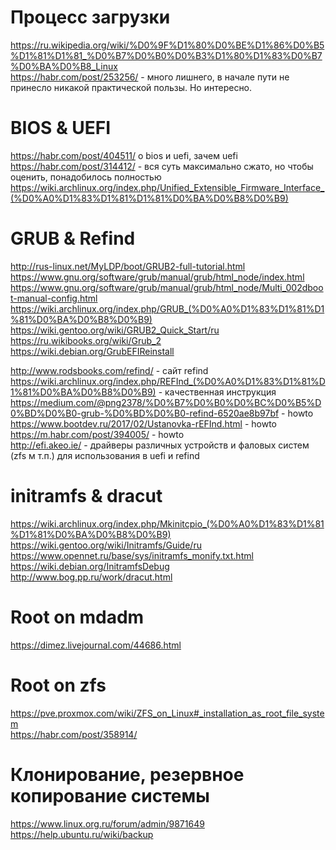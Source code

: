 # Процесс загрузки
https://ru.wikipedia.org/wiki/%D0%9F%D1%80%D0%BE%D1%86%D0%B5%D1%81%D1%81_%D0%B7%D0%B0%D0%B3%D1%80%D1%83%D0%B7%D0%BA%D0%B8_Linux  
https://habr.com/post/253256/ - много лишнего, в начале пути не принесло никакой практической пользы. Но интересно.  

# BIOS & UEFI
https://habr.com/post/404511/  о bios и uefi, зачем uefi  
https://habr.com/post/314412/ - вся суть максимально сжато, но чтобы оценить, понадобилось полностью 
https://wiki.archlinux.org/index.php/Unified_Extensible_Firmware_Interface_(%D0%A0%D1%83%D1%81%D1%81%D0%BA%D0%B8%D0%B9)  


# GRUB & Refind
http://rus-linux.net/MyLDP/boot/GRUB2-full-tutorial.html  
https://www.gnu.org/software/grub/manual/grub/html_node/index.html  
https://www.gnu.org/software/grub/manual/grub/html_node/Multi_002dboot-manual-config.html  
https://wiki.archlinux.org/index.php/GRUB_(%D0%A0%D1%83%D1%81%D1%81%D0%BA%D0%B8%D0%B9)  
https://wiki.gentoo.org/wiki/GRUB2_Quick_Start/ru  
https://ru.wikibooks.org/wiki/Grub_2  
https://wiki.debian.org/GrubEFIReinstall  

http://www.rodsbooks.com/refind/ - сайт refind  
https://wiki.archlinux.org/index.php/REFInd_(%D0%A0%D1%83%D1%81%D1%81%D0%BA%D0%B8%D0%B9) - качественная инструкция  
https://medium.com/@png2378/%D0%B7%D0%B0%D0%BC%D0%B5%D0%BD%D0%B0-grub-%D0%BD%D0%B0-refind-6520ae8b97bf - howto  
https://www.bootdev.ru/2017/02/Ustanovka-rEFInd.html - howto  
https://m.habr.com/post/394005/ - howto  
http://efi.akeo.ie/ - драйверы различных устройств и фаловых систем (zfs м т.п.) для использования в uefi и refind  


# initramfs & dracut
https://wiki.archlinux.org/index.php/Mkinitcpio_(%D0%A0%D1%83%D1%81%D1%81%D0%BA%D0%B8%D0%B9)  
https://wiki.gentoo.org/wiki/Initramfs/Guide/ru  
https://www.opennet.ru/base/sys/initramfs_monify.txt.html  
https://wiki.debian.org/InitramfsDebug  
http://www.bog.pp.ru/work/dracut.html  

# Root on mdadm
https://dimez.livejournal.com/44686.html  

# Root on zfs
https://pve.proxmox.com/wiki/ZFS_on_Linux#_installation_as_root_file_system  
https://habr.com/post/358914/  

# Клонирование, резервное копирование системы
https://www.linux.org.ru/forum/admin/9871649  
https://help.ubuntu.ru/wiki/backup  
